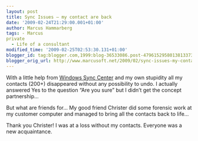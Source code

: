 ```yaml
---
layout: post
title: Sync Issues – my contact are back
date: '2009-02-24T21:29:00.001+01:00'
author: Marcus Hammarberg
tags: - Marcus
private
  - Life of a consultant
modified_time: '2009-02-25T02:53:30.131+01:00'
blogger_id: tag:blogger.com,1999:blog-36533086.post-4796152958013813373
blogger_orig_url: http://www.marcusoft.net/2009/02/sync-issues-my-contact-are-back.html
---
```



With a little help from <a
href="http://www.microsoft.com/windows/windows-vista/features/sync-center.aspx"
target="_blank">Windows Sync Center</a> and my own stupidity all my
contacts (200+) disappeared without any possibility to undo. I actually
answered Yes to the question “Are you sure” but I didn’t get the concept
partnership…

But what are friends for… My good friend Christer did some forensic work
at my customer computer and managed to bring all the contacts back to
life…

Thank you Christer! I was at a loss without my contacts. Everyone was a
new acquaintance.
